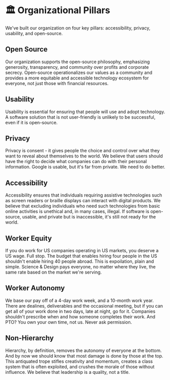 # 🏛️ Organizational Pillars
We've built our organization on four key pillars: accessibility, privacy, usability, and open-source.

## Open Source
Our organization supports the open-source philosophy, emphasizing generosity, transparency, and community over profits and corporate secrecy. Open-source operationalizes our values as a community and provides a more equitable and accessible technology ecosystem for everyone, not just those with financial resources.

## Usability
Usability is essential for ensuring that people will use and adopt technology. A software solution that is not user-friendly is unlikely to be successful, even if it is open-source.

## Privacy
Privacy is consent - it gives people the choice and control over what they want to reveal about themselves to the world. We believe that users should have the right to decide what companies can do with their personal information. Google is usable, but it's far from private. We need to do better.

## Accessibility
Accessibility ensures that individuals requiring assistive technologies such as screen readers or braille displays can interact with digital products. We believe that excluding individuals who need such technologies from basic online activities is unethical and, in many cases, illegal. If software is open-source, usable, and private but is inaccessible, it's still not ready for the world.

## Worker Equity
If you do work for US companies operating in US markets, you deserve a US wage. Full stop. The budget that enables hiring four people in the US shouldn't enable hiring 40 people abroad. This is expoilation, plain and simple. Science & Design pays everyone, no matter where they live, the same rate based on the market we're serving.

## Worker Autonomy
We base our pay off of a 4-day work week, and a 10-month work year. There are dealines, deliverables and the occasional meeting, but if you can get all of your work done in two days, late at night, go for it. Companies shouldn't prescribe when and how someone completes their work. And PTO? You own your own time, not us. Never ask permission.

## Non-Hierarchy
Hierarchy, by definition, removes the autonomy of everyone at the bottom. And by now we should know that most damage is done by those at the top. This antiquated trope stifles creativity and momentum, creates a class system that is often exploited, and crushes the morale of those without influence. We believe that leadership is a quality, not a title.
